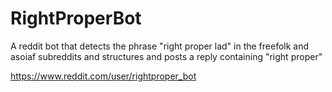 # RightProperBot
A reddit bot that detects the phrase "right proper lad" in the freefolk and asoiaf subreddits and structures and posts a reply containing "right proper"

https://www.reddit.com/user/rightproper_bot

